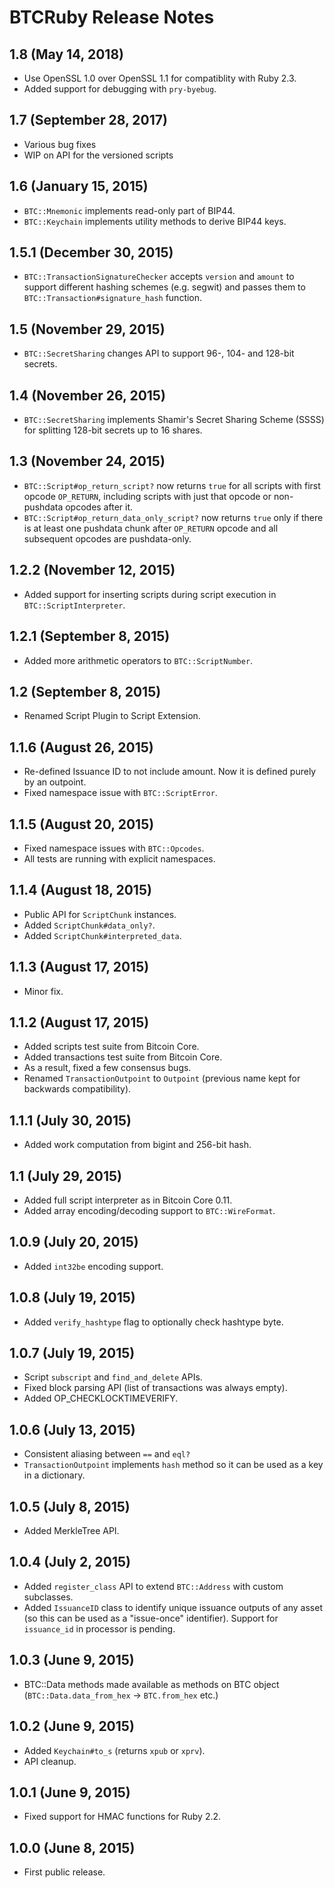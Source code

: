 
BTCRuby Release Notes
=====================

1.8 (May 14, 2018)
-------------------------

* Use OpenSSL 1.0 over OpenSSL 1.1 for compatiblity with Ruby 2.3.
* Added support for debugging with `pry-byebug`.

1.7 (September 28, 2017)
-------------------------

* Various bug fixes
* WIP on API for the versioned scripts

1.6 (January 15, 2015)
-------------------------

* `BTC::Mnemonic` implements read-only part of BIP44.
* `BTC::Keychain` implements utility methods to derive BIP44 keys.


1.5.1 (December 30, 2015)
-------------------------

* `BTC::TransactionSignatureChecker` accepts `version` and `amount` to support different hashing schemes (e.g. segwit) and passes them to `BTC::Transaction#signature_hash` function.


1.5 (November 29, 2015)
-----------------------

* `BTC::SecretSharing` changes API to support 96-, 104- and 128-bit secrets.


1.4 (November 26, 2015)
-----------------------

* `BTC::SecretSharing` implements Shamir's Secret Sharing Scheme (SSSS) for splitting 128-bit secrets up to 16 shares.


1.3 (November 24, 2015)
-----------------------

* `BTC::Script#op_return_script?` now returns `true` for all scripts with first opcode `OP_RETURN`, including scripts with just that opcode or non-pushdata opcodes after it.
* `BTC::Script#op_return_data_only_script?` now returns `true` only if there is at least one pushdata chunk after `OP_RETURN` opcode and all subsequent opcodes are pushdata-only.


1.2.2 (November 12, 2015)
-----------------------

* Added support for inserting scripts during script execution in `BTC::ScriptInterpreter`.


1.2.1 (September 8, 2015)
-----------------------

* Added more arithmetic operators to `BTC::ScriptNumber`.


1.2 (September 8, 2015)
-----------------------

* Renamed Script Plugin to Script Extension.


1.1.6 (August 26, 2015)
-----------------------

* Re-defined Issuance ID to not include amount. Now it is defined purely by an outpoint.
* Fixed namespace issue with `BTC::ScriptError`.


1.1.5 (August 20, 2015)
-----------------------

* Fixed namespace issues with `BTC::Opcodes`.
* All tests are running with explicit namespaces.


1.1.4 (August 18, 2015)
-----------------------

* Public API for `ScriptChunk` instances.
* Added `ScriptChunk#data_only?`.
* Added `ScriptChunk#interpreted_data`.


1.1.3 (August 17, 2015)
-----------------------

* Minor fix.


1.1.2 (August 17, 2015)
-----------------------

* Added scripts test suite from Bitcoin Core.
* Added transactions test suite from Bitcoin Core.
* As a result, fixed a few consensus bugs.
* Renamed `TransactionOutpoint` to `Outpoint` (previous name kept for backwards compatibility).


1.1.1 (July 30, 2015)
---------------------

* Added work computation from bigint and 256-bit hash.


1.1 (July 29, 2015)
--------------------

* Added full script interpreter as in Bitcoin Core 0.11.
* Added array encoding/decoding support to `BTC::WireFormat`.


1.0.9 (July 20, 2015)
--------------------

* Added `int32be` encoding support.


1.0.8 (July 19, 2015)
--------------------

* Added `verify_hashtype` flag to optionally check hashtype byte.

1.0.7 (July 19, 2015)
--------------------

* Script `subscript` and `find_and_delete` APIs.
* Fixed block parsing API (list of transactions was always empty).
* Added OP_CHECKLOCKTIMEVERIFY.

1.0.6 (July 13, 2015)
--------------------

* Consistent aliasing between `==` and `eql?`
* `TransactionOutpoint` implements `hash` method so it can be used as a key in a dictionary.

1.0.5 (July 8, 2015)
--------------------

* Added MerkleTree API.

1.0.4 (July 2, 2015)
--------------------

* Added `register_class` API to extend `BTC::Address` with custom subclasses.
* Added `IssuanceID` class to identify unique issuance outputs of any asset (so this can be used as a "issue-once" identifier). Support for `issuance_id` in processor is pending.

1.0.3 (June 9, 2015)
--------------------

* BTC::Data methods made available as methods on BTC object (`BTC::Data.data_from_hex` -> `BTC.from_hex` etc.)

1.0.2 (June 9, 2015)
--------------------

* Added `Keychain#to_s` (returns `xpub` or `xprv`).
* API cleanup.

1.0.1 (June 9, 2015)
--------------------

* Fixed support for HMAC functions for Ruby 2.2.

1.0.0 (June 8, 2015)
--------------------

* First public release.
